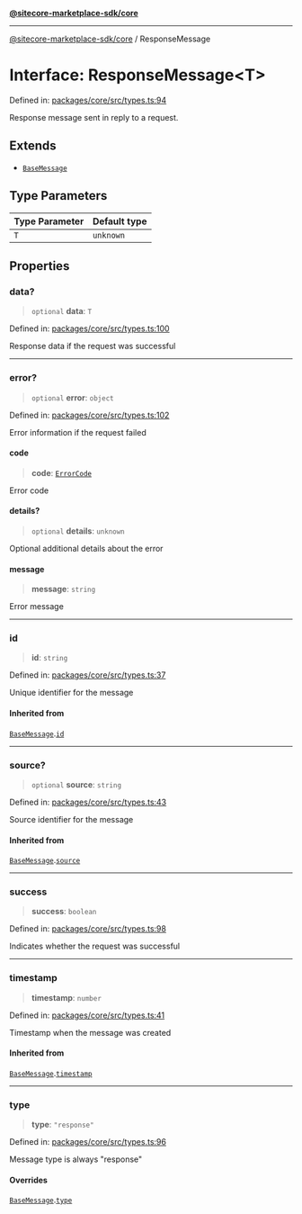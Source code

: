 [**@sitecore-marketplace-sdk/core**](../README.md)

***

[@sitecore-marketplace-sdk/core](../README.md) / ResponseMessage

# Interface: ResponseMessage\<T\>

Defined in: [packages/core/src/types.ts:94](https://github.com/Sitecore/sitecore-marketplace-sdk/blob/688f537c0b6c422cf8b1a4f05e879f688e51e92b/packages/core/src/types.ts#L94)

Response message sent in reply to a request.

## Extends

- [`BaseMessage`](BaseMessage.md)

## Type Parameters

| Type Parameter | Default type |
| ------ | ------ |
| `T` | `unknown` |

## Properties

### data?

> `optional` **data**: `T`

Defined in: [packages/core/src/types.ts:100](https://github.com/Sitecore/sitecore-marketplace-sdk/blob/688f537c0b6c422cf8b1a4f05e879f688e51e92b/packages/core/src/types.ts#L100)

Response data if the request was successful

***

### error?

> `optional` **error**: `object`

Defined in: [packages/core/src/types.ts:102](https://github.com/Sitecore/sitecore-marketplace-sdk/blob/688f537c0b6c422cf8b1a4f05e879f688e51e92b/packages/core/src/types.ts#L102)

Error information if the request failed

#### code

> **code**: [`ErrorCode`](../enumerations/ErrorCode.md)

Error code

#### details?

> `optional` **details**: `unknown`

Optional additional details about the error

#### message

> **message**: `string`

Error message

***

### id

> **id**: `string`

Defined in: [packages/core/src/types.ts:37](https://github.com/Sitecore/sitecore-marketplace-sdk/blob/688f537c0b6c422cf8b1a4f05e879f688e51e92b/packages/core/src/types.ts#L37)

Unique identifier for the message

#### Inherited from

[`BaseMessage`](BaseMessage.md).[`id`](BaseMessage.md#id)

***

### source?

> `optional` **source**: `string`

Defined in: [packages/core/src/types.ts:43](https://github.com/Sitecore/sitecore-marketplace-sdk/blob/688f537c0b6c422cf8b1a4f05e879f688e51e92b/packages/core/src/types.ts#L43)

Source identifier for the message

#### Inherited from

[`BaseMessage`](BaseMessage.md).[`source`](BaseMessage.md#source)

***

### success

> **success**: `boolean`

Defined in: [packages/core/src/types.ts:98](https://github.com/Sitecore/sitecore-marketplace-sdk/blob/688f537c0b6c422cf8b1a4f05e879f688e51e92b/packages/core/src/types.ts#L98)

Indicates whether the request was successful

***

### timestamp

> **timestamp**: `number`

Defined in: [packages/core/src/types.ts:41](https://github.com/Sitecore/sitecore-marketplace-sdk/blob/688f537c0b6c422cf8b1a4f05e879f688e51e92b/packages/core/src/types.ts#L41)

Timestamp when the message was created

#### Inherited from

[`BaseMessage`](BaseMessage.md).[`timestamp`](BaseMessage.md#timestamp)

***

### type

> **type**: `"response"`

Defined in: [packages/core/src/types.ts:96](https://github.com/Sitecore/sitecore-marketplace-sdk/blob/688f537c0b6c422cf8b1a4f05e879f688e51e92b/packages/core/src/types.ts#L96)

Message type is always "response"

#### Overrides

[`BaseMessage`](BaseMessage.md).[`type`](BaseMessage.md#type)
